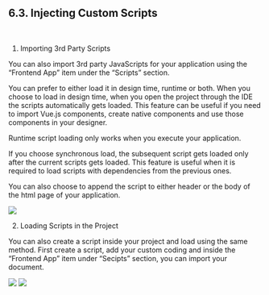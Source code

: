 ## 6.3. Injecting Custom Scripts
<br/>

1. Importing 3rd Party Scripts

You can also import 3rd party JavaScripts for your application using the “Frontend App” item under the “Scripts” section. 

You can prefer to either load it in design time, runtime or both. When you choose to load in design time, when you open the project through the IDE the scripts automatically gets loaded. This feature can be useful if you need to import Vue.js components, create native components and use those components in your designer.

Runtime script loading only works when you execute your application.

If you choose synchronous load, the subsequent script gets loaded only after the current scripts gets loaded. This feature is useful when it is required to load scripts with dependencies from the previous ones.

You can also choose to append the script to either header or the body of the html page of your application.

<img style="max-width:700px;max-height:350px" class="hovarable" src="https://less-code-archive.sgp1.cdn.digitaloceanspaces.com/docimages/new/0123.png"/>


2. Loading Scripts in the Project


You can also create a script inside your project and load using the same method. First create a script, add your custom coding and inside the “Frontend App” item under “Secipts” section, you can import your document.


<img style="max-width:700px;max-height:350px" class="hovarable" src="https://less-code-archive.sgp1.cdn.digitaloceanspaces.com/docimages/new/0124.png"/>
<img style="max-width:700px;max-height:350px" class="hovarable" src="https://less-code-archive.sgp1.cdn.digitaloceanspaces.com/docimages/new/0125.png"/>

